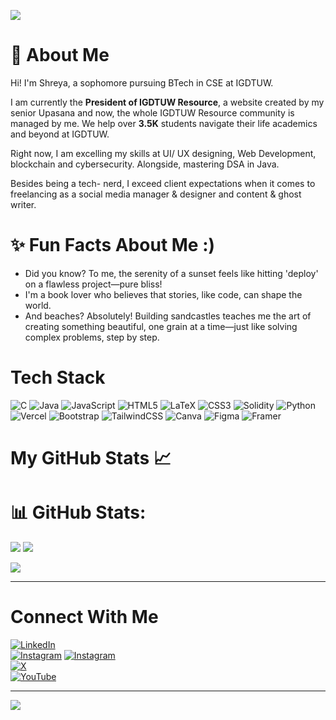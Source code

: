 [![](https://visitcount.itsvg.in/api?id=ShreyaTejan&icon=7&color=2)](https://visitcount.itsvg.in)  

# 🌻 About Me
Hi! I'm Shreya, a sophomore pursuing BTech in CSE at IGDTUW.  <br>  

I am currently the **President of IGDTUW Resource**, a website created by my senior Upasana and now, the whole IGDTUW Resource community is managed by me. We help over **3.5K** students navigate their life academics and beyond at IGDTUW.  <br>  

Right now, I am excelling my skills at UI/ UX designing, Web Development, blockchain and cybersecurity. Alongside, mastering DSA in Java.  <br>

Besides being a tech- nerd, I exceed client expectations when it comes to freelancing as a social media manager & designer and content & ghost writer.<br>

# ✨ Fun Facts About Me :)

- Did you know? To me, the serenity of a sunset feels like hitting 'deploy' on a flawless project—pure bliss!  <br>
- I'm a book lover who believes that stories, like code, can shape the world.<br>
- And beaches? Absolutely! Building sandcastles teaches me the art of creating something beautiful, one grain at a time—just like solving complex problems, step by step.

# Tech Stack
![C](https://img.shields.io/badge/c-%2300599C.svg?style=for-the-badge&logo=c&logoColor=white) ![Java](https://img.shields.io/badge/java-%23ED8B00.svg?style=for-the-badge&logo=openjdk&logoColor=white) ![JavaScript](https://img.shields.io/badge/javascript-%23323330.svg?style=for-the-badge&logo=javascript&logoColor=%23F7DF1E) ![HTML5](https://img.shields.io/badge/html5-%23E34F26.svg?style=for-the-badge&logo=html5&logoColor=white) ![LaTeX](https://img.shields.io/badge/latex-%23008080.svg?style=for-the-badge&logo=latex&logoColor=white) ![CSS3](https://img.shields.io/badge/css3-%231572B6.svg?style=for-the-badge&logo=css3&logoColor=white) ![Solidity](https://img.shields.io/badge/Solidity-%23363636.svg?style=for-the-badge&logo=solidity&logoColor=white) ![Python](https://img.shields.io/badge/python-3670A0?style=for-the-badge&logo=python&logoColor=ffdd54) ![Vercel](https://img.shields.io/badge/vercel-%23000000.svg?style=for-the-badge&logo=vercel&logoColor=white) ![Bootstrap](https://img.shields.io/badge/bootstrap-%238511FA.svg?style=for-the-badge&logo=bootstrap&logoColor=white) ![TailwindCSS](https://img.shields.io/badge/tailwindcss-%2338B2AC.svg?style=for-the-badge&logo=tailwind-css&logoColor=white) ![Canva](https://img.shields.io/badge/Canva-%2300C4CC.svg?style=for-the-badge&logo=Canva&logoColor=white) ![Figma](https://img.shields.io/badge/figma-%23F24E1E.svg?style=for-the-badge&logo=figma&logoColor=white) ![Framer](https://img.shields.io/badge/Framer-black?style=for-the-badge&logo=framer&logoColor=blue)


# My GitHub Stats 📈

# 📊 GitHub Stats:
![](https://github-readme-stats.vercel.app/api?username=ShreyaTejan&theme=codeSTACKr&hide_border=true&include_all_commits=true&count_private=true)
![](https://github-readme-streak-stats.herokuapp.com/?user=ShreyaTejan&theme=codeSTACKr&hide_border=true)
<br/>



![](https://github-readme-stats.vercel.app/api/top-langs/?username=ShreyaTejan&theme=codeSTACKr&hide_border=true&include_all_commits=true&count_private=true&layout=compact)

<!-- LANG
### 🔝 Top Contributed Repo
![](https://github-contributor-stats.vercel.app/api?username=ShreyaTejan&limit=5&theme=codeSTACKr&combine_all_yearly_contributions=true)

-->
<!-- Proudly created with GPRM ( https://gprm.itsvg.in ) -->
<!-- orange
![](https://github-readme-stats.vercel.app/api?username=ShreyaTejan&theme=gruvbox&hide_border=false&include_all_commits=true&count_private=true)<br/>
![](https://github-readme-streak-stats.herokuapp.com/?user=ShreyaTejan&theme=gruvbox&hide_border=false)<br/>
![](https://github-readme-stats.vercel.app/api/top-langs/?username=ShreyaTejan&theme=gruvbox&hide_border=false&include_all_commits=true&count_private=true&layout=compact)

-->

<!--
![](https://github-readme-streak-stats.herokuapp.com/?user=ShreyaTejan&theme=dark&hide_border=false)<br/>
![](https://github-readme-stats.vercel.app/api/top-langs/?username=ShreyaTejan&theme=dark&hide_border=false&include_all_commits=false&count_private=false&layout=compact)


![](https://github-readme-stats.vercel.app/api?username=ShreyaTejan&theme=highcontrast&hide_border=false&include_all_commits=true&count_private=true)<br/>
![](https://github-readme-streak-stats.herokuapp.com/?user=ShreyaTejan&theme=highcontrast&hide_border=false)<br/>
![](https://github-readme-stats.vercel.app/api/top-langs/?username=ShreyaTejan&theme=highcontrast&hide_border=false&include_all_commits=true&count_private=true&layout=compact)

### Top Contributed Repo
![](https://github-contributor-stats.vercel.app/api?username=ShreyaTejan&limit=5&theme=highcontrast&combine_all_yearly_contributions=true)

-->

<!-- original



![](https://github-readme-stats.vercel.app/api?username=ShreyaTejan&theme=chartreuse-dark&hide_border=false&include_all_commits=true&count_private=true)<br/>
![](https://github-readme-streak-stats.herokuapp.com/?user=ShreyaTejan&theme=chartreuse-dark&hide_border=false)<br/>
![](https://github-readme-stats.vercel.app/api/top-langs/?username=ShreyaTejan&theme=chartreuse-dark&hide_border=false&include_all_commits=true&count_private=true&layout=compact)

#### 🔝 Top Contributed Repo
![](https://github-contributor-stats.vercel.app/api?username=ShreyaTejan&limit=5&theme=chartreuse-dark&combine_all_yearly_contributions=true)
-->
---
# Connect With Me 

[![LinkedIn](https://img.shields.io/badge/LinkedIn-%230077B5.svg?logo=linkedin&logoColor=white)](https://linkedin.com/in/shreyatejan)   
[![Instagram](https://img.shields.io/badge/Instagram-%23E4405F.svg?logo=Instagram&logoColor=white)](https://instagram.com/shreya_officio)
[![Instagram](https://img.shields.io/badge/Instagram-%23E4405F.svg?logo=Instagram&logoColor=white)](https://www.instagram.com/lilmiss_success)  
[![X](https://img.shields.io/badge/X-black.svg?logo=X&logoColor=white)](https://x.com/ShreyaTejan)  
[![YouTube](https://img.shields.io/badge/YouTube-%23FF0000.svg?logo=YouTube&logoColor=white)](https://youtube.com/@LilMissSuccess) 



---
[![](https://visitcount.itsvg.in/api?id=ShreyaTejan&icon=7&color=2)](https://visitcount.itsvg.in)

<!-- Proudly created with GPRM ( https://gprm.itsvg.in ) -->
